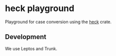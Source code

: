 # heck playground

Playground for case conversion using the [heck](https://crates.io/crates/heck/) crate.

## Development

We use Leptos and Trunk.